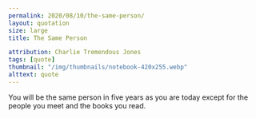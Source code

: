 ```yaml
---
permalink: 2020/08/10/the-same-person/
layout: quotation
size: large
title: The Same Person

attribution: Charlie Tremendous Jones
tags: [quote]
thumbnail: "/img/thumbnails/notebook-420x255.webp"
alttext: quote
---
```


You will be the same person in five years as you are today
except for the people you meet and the books you read.
